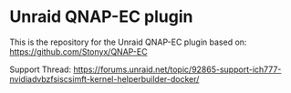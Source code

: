 # Unraid QNAP-EC plugin

This is the repository for the Unraid QNAP-EC plugin based on: https://github.com/Stonyx/QNAP-EC

Support Thread: https://forums.unraid.net/topic/92865-support-ich777-nvidiadvbzfsiscsimft-kernel-helperbuilder-docker/